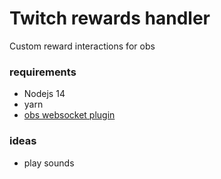 # Twitch rewards handler
Custom reward interactions for obs

### requirements
- Nodejs 14
- yarn
- [obs websocket plugin](https://github.com/Palakis/obs-websocket)


### ideas
- play sounds
